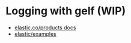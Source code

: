 # Logging with gelf (WIP)
- [elastic.co/products docs](https://www.elastic.co/products)
- [elastic/examples](https://github.com/elastic/examples)
